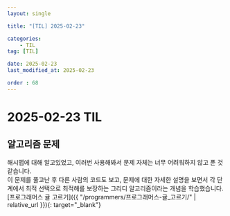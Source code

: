 ```yaml
---
layout: single

title: "[TIL] 2025-02-23"

categories:
    - TIL
tag: [TIL]

date: 2025-02-23
last_modified_at: 2025-02-23

order : 68
---
```


# 2025-02-23 TIL

## 알고리즘 문제

해시맵에 대해 알고있었고, 여러번 사용해봐서 문제 자체는 너무 어려워하지 않고 푼 것 같습니다.  
이 문제를 풀고난 후 다른 사람의 코드도 보고, 문제에 대한 자세한 설명을 보면서 각 단계에서 최적 선택으로 최적해를 보장하는 그리디 알고리즘이라는 개념을 학습했습니다.  
[프로그래머스 귤 고르기]({{ "/programmers/프로그래머스-귤_고르기/" | relative_url }}){: target="_blank"}